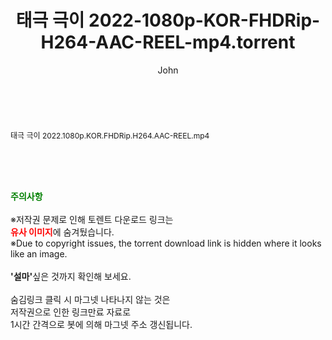 ﻿---
layout: post
title:  "태극 극이 2022-1080p-KOR-FHDRip-H264-AAC-REEL-mp4.torrent"
author: John
categories: [ 영화 ]
tags: [  ]
image:  
description: "태극 극이 2022-1080p-KOR-FHDRip-H264-AAC-REEL-mp4 torrent 정보 공유"
toc: true
toc_sticky: true
---

<br>
<div class="view-img">
<a class="view_image" href="http://torrentmobile61.com/bbs/view_image.php?fn=%2Fdata%2Ffile%2Fmovie%2F3735183265_BQOMfF1b_d1a5e6ace3ed92cf456357389d9d1fe2344cbae9.jpg" target="_blank"><img alt="" class="img-tag" content="http://torrentmobile61.com/data/file/movie/3735183265_BQOMfF1b_d1a5e6ace3ed92cf456357389d9d1fe2344cbae9.jpg" itemprop="image" src="http://torrentmobile61.com/data/file/movie/3735183265_BQOMfF1b_d1a5e6ace3ed92cf456357389d9d1fe2344cbae9.jpg"/></a><a class="view_image" href="http://torrentmobile61.com/bbs/view_image.php?fn=%2Fdata%2Ffile%2Fmovie%2F3735183265_LdUEFsXK_d5c750c9652b2730db5f070659fb064b69623905.jpg" target="_blank"><img alt="" class="img-tag" content="http://torrentmobile61.com/data/file/movie/3735183265_LdUEFsXK_d5c750c9652b2730db5f070659fb064b69623905.jpg" itemprop="image" src="http://torrentmobile61.com/data/file/movie/3735183265_LdUEFsXK_d5c750c9652b2730db5f070659fb064b69623905.jpg"/></a></div><div class="view-content" itemprop="description">
<p><span style="font-size:12px;">태극 극이 2022.1080p.KOR.FHDRip.H264.AAC-REEL.mp4</span> </p> </div>
    
<br><br><br>
<p data-ke-size="size16"><b><span style="color: green;">주의사항</span></b><br /><br />※저작권 문제로 인해 토렌트 다운로드 링크는<br /><b><span style="color: red;">유사 이미지</span></b>에 숨겨뒀습니다.<br />※Due to copyright issues, the torrent download link is hidden where it looks like an image.<br /><br /><b>'설마'</b>싶은 것까지 확인해 보세요.<br /><br />숨김링크 클릭 시 마그넷 나타나지 않는 것은<br />저작권으로 인한 링크만료 자료로<br />1시간 간격으로 봇에 의해 마그넷 주소 갱신됩니다.</p>
